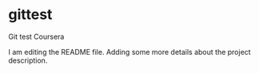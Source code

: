 # gittest
Git test Coursera

I am editing the README file. Adding some more details about the project description.
